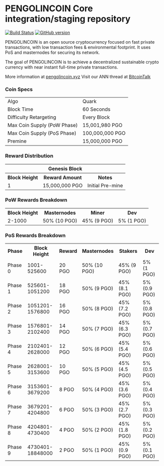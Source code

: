 PENGOLINCOIN Core integration/staging repository
=====================================

[![Build Status](https://travis-ci.org/PENGOLINCOIN/PENGOLINCOIN.svg?branch=master)](https://travis-ci.org/PENGOLINCOIN/PENGOLINCOIN) [![GitHub version](https://badge.fury.io/gh/PENGOLINCOIN%2FPENGOLINCOIN.svg)](https://badge.fury.io/gh/PENGOLINCOIN-Project%2FPENGOLINCOIN)

PENGOLINCOIN is an open source cryptocurrency focused on fast private transactions, with low transaction fees & environmental footprint. It uses PoS and masternodes for securing its network.

The goal of PENGOLINCOIN is to achieve a decentralized sustainable crypto currency with near instant full-time private transactions.

More information at [pengolincoin.xyz](https://www.pengolincoin.xyz) Visit our ANN thread at [BitcoinTalk](https://bitcointalk.org/index.php?topic=5234832)

### Coin Specs
<table>
<tr><td>Algo</td><td>Quark</td></tr>
<tr><td>Block Time</td><td>60 Seconds</td></tr>
<tr><td>Difficulty Retargeting</td><td>Every Block</td></tr>
<tr><td>Max Coin Supply (PoW Phase)</td><td>15,001,980 PGO</td></tr>
<tr><td>Max Coin Supply (PoS Phase)</td><td>100,000,000 PGO</td></tr>
<tr><td>Premine</td><td>15,000,000 PGO</td></tr>
</table>

### Reward Distribution

<table>
<th colspan=4>Genesis Block</th>
<tr><th>Block Height</th><th>Reward Amount</th><th>Notes</th></tr>
<tr><td>1</td><td>15,000,000 PGO</td><td>Initial Pre-mine</td></tr>
</table>

### PoW Rewards Breakdown

<table>
<th>Block Height</th><th>Masternodes</th><th>Miner</th><th>Dev</th>
<tr><td>2-1000</td><td>50% (10 PGO)</td><td>45% (9 PGO)</td><td>5% (1 PGO)</td></tr>
</table>

### PoS Rewards Breakdown

<table>
<th>Phase</th><th>Block Height</th><th>Reward</th><th>Masternodes</th><th>Stakers</th><th>Dev</th>
<tr><td>Phase 0</td><td>1001-525600</td><td>20 PGO</td><td>50% (10 PGO)</td><td>45% (9 PGO)</td><td>5% (1 PGO)</td></tr>
<tr><td>Phase 1</td><td>525601-1051200</td><td>18 PGO</td><td>50% (9 PGO)</td><td>45% (8.1 PGO)</td><td>5% (0.9 PGO)</td></tr>
<tr><td>Phase 2</td><td>1051201-1576800</td><td>16 PGO</td><td>50% (8 PGO)</td><td>45% (7.2 PGO)</td><td>5% (0.8 PGO)</td></tr>
<tr><td>Phase 3</td><td>1576801-2102400</td><td>14 PGO</td><td>50% (7 PGO)</td><td>45% (6.3 PGO)</td><td>5% (0.7 PGO)</td></tr>
<tr><td>Phase 4</td><td>2102401-2628000</td><td>12 PGO</td><td>50% (6 PGO)</td><td>45% (5.4 PGO)</td><td>5% (0.6 PGO)</td></tr>
<tr><td>Phase 5</td><td>2628001-3153600</td><td>10 PGO</td><td>50% (5 PGO)</td><td>45% (4.5 PGO)</td><td>5% (0.5 PGO)</td></tr>
<tr><td>Phase 6</td><td>3153601-3679200</td><td>8 PGO</td><td>50% (4 PGO)</td><td>45% (3.6 PGO)</td><td>5% (0.4 PGO)</td></tr>
<tr><td>Phase 7</td><td>3679201-4204800</td><td>6 PGO</td><td>50% (3 PGO)</td><td>45% (2.7 PGO)</td><td>5% (0.3 PGO)</td></tr>
<tr><td>Phase 8</td><td>4204801-4730400</td><td>4 PGO</td><td>50% (2 PGO)</td><td>45% (1.8 PGO)</td><td>5% (0.2 PGO)</td></tr>
<tr><td>Phase 9</td><td>4730401-18848000</td><td>2 PGO</td><td>50% (1 PGO)</td><td>45% (0.9 PGO)</td><td>5% (0.1 PGO)</td></tr>

</table>

